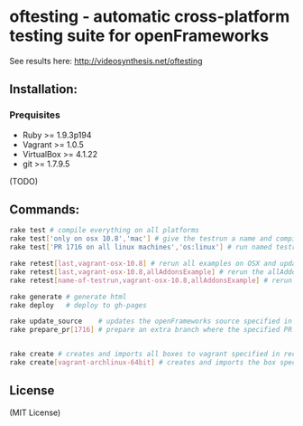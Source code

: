 # oftesting - automatic cross-platform testing suite for openFrameworks

See results here: http://videosynthesis.net/oftesting

## Installation:

### Prequisites

* Ruby >= 1.9.3p194
* Vagrant >= 1.0.5
* VirtualBox >= 4.1.22
* git >= 1.7.9.5

(TODO)

## Commands:

``` bash
rake test # compile everything on all platforms
rake test['only on osx 10.8','mac'] # give the testrun a name and compile everything only on boxes with 'mac' in the name
rake test['PR 1716 on all linux machines','os:linux'] # run named testrun on all linux machines

rake retest[last,vagrant-osx-10.8] # rerun all examples on OSX and update the last test
rake retest[last,vagrant-osx-10.8,allAddonsExample] # rerun the allAddonsExample on OSX and update the last test
rake retest[name-of-testrun,vagrant-osx-10.8,allAddonsExample] # rerun the allAddonsExample on OSX and update the test with the name 'name-of-testrun'

rake generate # generate html
rake deploy   # deploy to gh-pages

rake update_source    # updates the openFrameworks source specified in config.yml
rake prepare_pr[1716] # prepare an extra branch where the specified PR is merged


rake create # creates and imports all boxes to vagrant specified in recipes
rake create[vagrant-archlinux-64bit] # creates and imports the box specified to vagrant
```

## License

(MIT License)
